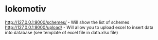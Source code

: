 # lokomotiv

http://127.0.0.1:8000/schemes/ - Will show the list of schemes
http://127.0.0.1:8000/upload/ - Will allow you to upload excel to insert data into database (see template of excel file in data.xlsx file)
